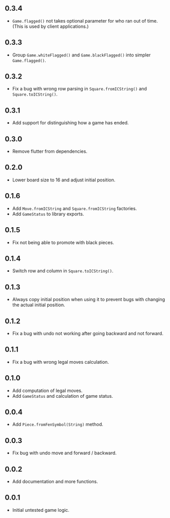 ## 0.3.4

- `Game.flagged()` not takes optional parameter for who ran out of time. (This is used by client applications.)

## 0.3.3

- Group `Game.whiteFlagged()` and `Game.blackFlagged()` into simpler `Game.flagged()`.

## 0.3.2

- Fix a bug with wrong row parsing in `Square.fromICString()` and `Square.toICString()`.

## 0.3.1

- Add support for distinguishing how a game has ended.

## 0.3.0

- Remove flutter from dependencies.

## 0.2.0

- Lower board size to 16 and adjust initial position.

## 0.1.6

- Add `Move.fromICString` and `Square.fromICString` factories.
- Add `GameStatus` to library exports.

## 0.1.5

- Fix not being able to promote with black pieces.

## 0.1.4

- Switch row and column in `Square.toICString()`.

## 0.1.3

- Always copy initial position when using it to prevent bugs with changing the actual initial position.

## 0.1.2

- Fix a bug with undo not working after going backward and not forward.

## 0.1.1

- Fix a bug with wrong legal moves calculation.

## 0.1.0

- Add computation of legal moves.
- Add `GameStatus` and calculation of game status.

## 0.0.4

- Add `Piece.fromFenSymbol(String)` method.

## 0.0.3

- Fix bug with undo move and forward / backward.

## 0.0.2

- Add documentation and more functions.

## 0.0.1

- Initial untested game logic.
